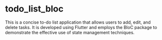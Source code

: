 # todo_list_bloc
This is a concise to-do list application that allows users to add, edit, and delete tasks. It is developed using Flutter and employs the BloC  package to demonstrate the effective use of state management techniques.
